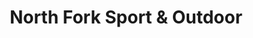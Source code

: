 ---
title: "North Fork Sport & Outdoor"
url: /mattituck/north-fork-sport-and-outdoor/
shop: sports
---